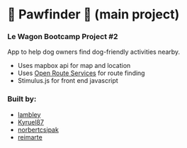 # 🐾 Pawfinder 🐾 (main project) 
### Le Wagon Bootcamp Project #2

App to help dog owners find dog-friendly activities nearby.
- Uses mapbox api for map and location
- Uses [Open Route Services](https://openrouteservice.org/) for route finding
- Stimulus.js for front end javascript

### Built by:
- [lambley](https://github.com/lambley)
- [Kyruel87](https://github.com/Kyruel87)
- [norbertcsipak](https://github.com/norbertcsipak)
- [reimarte](https://github.com/reimarte)


